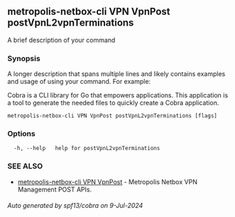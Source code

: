 ## metropolis-netbox-cli VPN VpnPost postVpnL2vpnTerminations

A brief description of your command

### Synopsis

A longer description that spans multiple lines and likely contains examples
and usage of using your command. For example:

Cobra is a CLI library for Go that empowers applications.
This application is a tool to generate the needed files
to quickly create a Cobra application.

```
metropolis-netbox-cli VPN VpnPost postVpnL2vpnTerminations [flags]
```

### Options

```
  -h, --help   help for postVpnL2vpnTerminations
```

### SEE ALSO

* [metropolis-netbox-cli VPN VpnPost]()	 - Metropolis Netbox VPN Management POST APIs.

###### Auto generated by spf13/cobra on 9-Jul-2024
